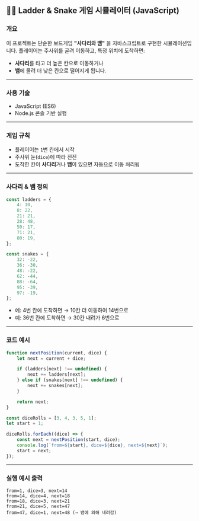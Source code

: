 ## 🐍🎲 Ladder & Snake 게임 시뮬레이터 (JavaScript)

### 개요

이 프로젝트는 단순한 보드게임 **"사다리와 뱀"** 을 자바스크립트로 구현한 시뮬레이션입니다.
플레이어는 주사위를 굴려 이동하고, 특정 위치에 도착하면:

-   **사다리**를 타고 더 높은 칸으로 이동하거나
-   **뱀**에 물려 더 낮은 칸으로 떨어지게 됩니다.

---

### 사용 기술

-   JavaScript (ES6)
-   Node.js 콘솔 기반 실행

---

### 게임 규칙

-   플레이어는 `1`번 칸에서 시작
-   주사위 눈(`dice`)에 따라 전진
-   도착한 칸이 **사다리**거나 **뱀**이 있으면 자동으로 이동 처리됨

---

### 사다리 & 뱀 정의

```js
const ladders = {
    4: 10,
    8: 22,
    21: 21,
    28: 48,
    50: 17,
    71: 21,
    80: 19,
};

const snakes = {
    32: -22,
    36: -30,
    48: -22,
    62: -44,
    88: -64,
    95: -39,
    97: -19,
};
```

-   예: 4번 칸에 도착하면 → 10칸 더 이동하여 14번으로
-   예: 36번 칸에 도착하면 → 30칸 내려가 6번으로

---

### 코드 예시

```js
function nextPosition(current, dice) {
    let next = current + dice;

    if (ladders[next] !== undefined) {
        next += ladders[next];
    } else if (snakes[next] !== undefined) {
        next += snakes[next];
    }

    return next;
}

const diceRolls = [3, 4, 3, 5, 1];
let start = 1;

diceRolls.forEach((dice) => {
    const next = nextPosition(start, dice);
    console.log(`from=${start}, dice=${dice}, next=${next}`);
    start = next;
});
```

---

### 실행 예시 출력

```
from=1, dice=3, next=14
from=14, dice=4, next=18
from=18, dice=3, next=21
from=21, dice=5, next=47
from=47, dice=1, next=48 (→ 뱀에 의해 내려감)
```
